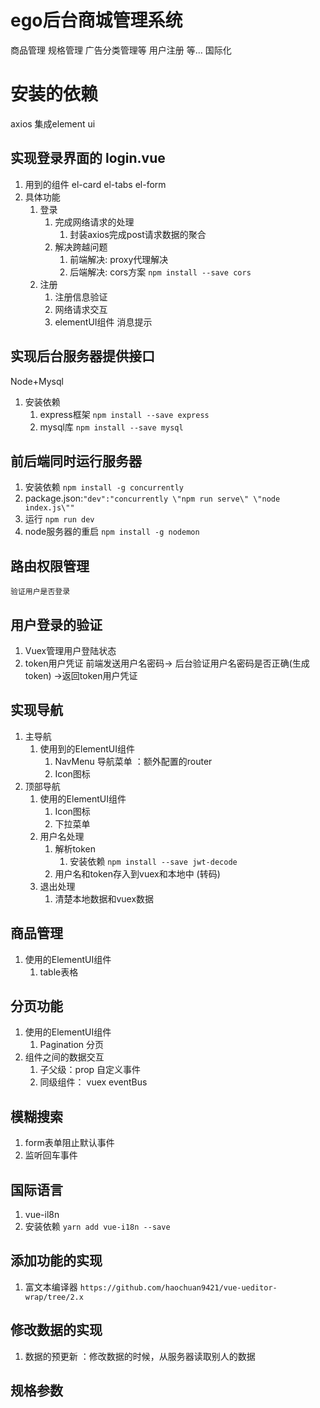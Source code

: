 # ego后台商城管理系统
 商品管理 规格管理 广告分类管理等
 用户注册 等...
 国际化

 # 安装的依赖
 axios
 集成element ui

## 实现登录界面的 login.vue
1. 用到的组件 
    el-card el-tabs el-form
2. 具体功能
    1. 登录
        1. 完成网络请求的处理
            1. 封装axios完成post请求数据的聚合
        2. 解决跨越问题
            1. 前端解决: proxy代理解决
            2. 后端解决: cors方案 `npm install --save cors`
    2. 注册
        1. 注册信息验证
        2. 网络请求交互
        3. elementUI组件 消息提示

## 实现后台服务器提供接口
Node+Mysql 
1. 安装依赖
    1. express框架 `npm install --save express`
    2. mysql库 `npm install --save mysql`
        

## 前后端同时运行服务器
1. 安装依赖 `npm install -g concurrently`
2. package.json:`"dev":"concurrently \"npm run serve\" \"node index.js\""`
3. 运行 `npm run dev`
4. node服务器的重启 `npm install -g nodemon`


## 路由权限管理
    验证用户是否登录

## 用户登录的验证
1. Vuex管理用户登陆状态
2. token用户凭证
    前端发送用户名密码-> 后台验证用户名密码是否正确(生成token) ->返回token用户凭证 

## 实现导航
1. 主导航
    1. 使用到的ElementUI组件
        1. NavMenu 导航菜单 ：额外配置的router
        2. Icon图标
2. 顶部导航
    1. 使用的ElementUI组件
        1. Icon图标
        2. 下拉菜单
    2. 用户名处理
        1. 解析token 
            1. 安装依赖 `npm install --save jwt-decode`
        2. 用户名和token存入到vuex和本地中 (转码)
    3. 退出处理
        1. 清楚本地数据和vuex数据

## 商品管理
1. 使用的ElementUI组件
    1. table表格

## 分页功能
1. 使用的ElementUI组件
    1. Pagination 分页
2. 组件之间的数据交互
    1. 子父级：prop 自定义事件
    2. 同级组件： vuex eventBus

## 模糊搜索
1. form表单阻止默认事件
2. 监听回车事件

## 国际语言
1. vue-il8n
2. 安装依赖  `yarn add vue-i18n --save`

## 添加功能的实现
1. 富文本编译器 `https://github.com/haochuan9421/vue-ueditor-wrap/tree/2.x`

## 修改数据的实现
1. 数据的预更新 ：修改数据的时候，从服务器读取别人的数据  


## 规格参数
